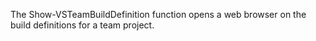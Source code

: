 The Show-VSTeamBuildDefinition function opens a web browser on the 
build definitions for a team project.